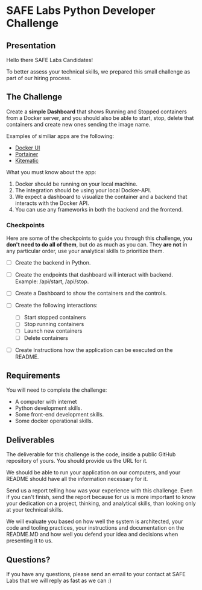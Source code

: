 # SAFE Labs Python Developer Challenge

## Presentation

Hello there SAFE Labs Candidates!

To better assess your technical skills, we prepared this small challenge as part of our hiring process.

## The Challenge

Create a **simple Dashboard** that shows Running and Stopped containers from a Docker server, and you should also be able to start, stop, delete that containers and create new ones sending the image name.

Examples of similiar apps are the following:
- [Docker UI](https://github.com/otothea/docker-ui)
- [Portainer](https://www.portainer.io/)
- [Kitematic](https://kitematic.com/)


What you must know about the app:
1. Docker should be running on your local machine.
2. The integration should be using your local Docker-API.
3. We expect a dashboard to visualize the container and a backend that interacts with the Docker API.
4. You can use any frameworks in both the backend and the frontend.

### Checkpoints

Here are some of the checkpoints to guide you through this challenge, you **don't need to do all of them**, but do as much as you can. They **are not** in any particular order, use your analytical skills to prioritize them.

- [ ] Create the backend in Python.
- [ ] Create the endpoints that dashboard will interact with backend. Example: /api/start, /api/stop.
- [ ] Create a Dashboard to show the containers and the controls.
- [ ] Create the following interactions:
  - [ ] Start stopped containers
  - [ ] Stop running containers
  - [ ] Launch new containers
  - [ ] Delete containers
- [ ] Create Instructions how the application can be executed on the README.


## Requirements

You will need to complete the challenge:

- A computer with internet
- Python development skills.
- Some front-end development skills.
- Some docker operational skills.


## Deliverables

The deliverable for this challenge is the code, inside a public GitHub repository of yours. You should provide us the URL for it.

We should be able to run your application on our computers, and your README should have all the information necessary for it. 

Send us a report telling how was your experience with this challenge. Even if you can't finish, send the report because for us is more important to know your dedication on a project, thinking, and analytical skills, than looking only at your technical skills.

We will evaluate you based on how well the system is architected, your code and tooling practices, your instructions and documentation on the README.MD and how well you defend your idea and decisions when presenting it to us.

## Questions?

If you have any questions, please send an email to your contact at SAFE Labs that we will reply as fast as we can :)
